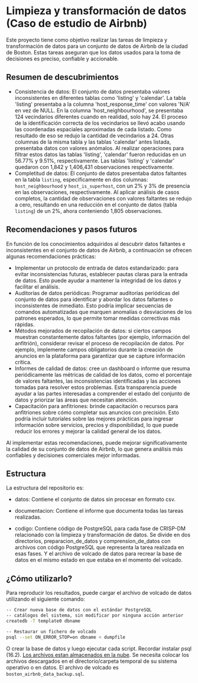 # Limpieza y transformación de datos (Caso de estudio de Airbnb)

Este proyecto tiene como objetivo realizar las tareas de limpieza y transformación de datos para un conjunto de datos de Airbnb de la ciudad de Boston.  Estas tareas aseguran que los
datos usados para la toma de decisiones es preciso, confiable y accionable. 

## Resumen de descubrimientos

- Consistencia de datos: El conjunto de datos presentaba valores inconsistentes en diferentes tablas como 'listing' y 'calendar'. La tabla 'listing' presentaba a la columna 'host_response_time' con
valores 'N/A' en vez de NULL. En la columna 'host_neighbourhood', se presentaba 124 vecindarios diferentes cuando en realidad, solo hay 24. El proceso de la identificación correcta de los vecindarios
 se llevó acabo usando las coordenadas espaciales aproximadas de cada
listado. Como resultado de eso se redujo la cantidad de vecindarios a 24. Otras columnas de la misma tabla y las tablas 'calendar' antes listada, presentaba datos con valores anómalos. Al realizar
operaciones para filtrar estos datos las tablas 'listing', 'calendar' fueron reducidas en un 56.77% y 9.51%, respectivamente. Las tablas 'listing' y 'calendar' quedaron con 1,842 y 1,406,431 observaciones
respectivamente.
- Completitud de datos: El conjunto de datos  presentaba datos faltantes en la tabla `listing`, especificamente en dos columnas: `host_neighbourhood` y `host_is_superhost`, con un 2% y 3% de presencia
en las observaciones, respectivamente. Al aplicar análisis de casos completos, la cantidad de observaciones con valores faltantes se redujo a cero, resultando en una
reducción en el conjunto de datos (tabla  `listing`) de un 2%, ahora conteniendo 1,805 observaciones.

## Recomendaciones y pasos futuros

En función de los conocimientos adquiridos al descubrir datos faltantes e inconsistentes en el conjunto de datos de Airbnb, a continuación se ofrecen algunas recomendaciones prácticas:
- Implementar un protocolo de entrada de datos estandarizado: para evitar inconsistencias futuras, establecer pautas claras para la entrada de datos. Esto puede ayudar a mantener
 la integridad de los datos y facilitar el análisis.
- Auditorías de datos periódicas: Programar auditorías periódicas del conjunto de datos para identificar y abordar los datos faltantes o inconsistentes de inmediato. Esto podría
 implicar secuencias de comandos automatizadas que marquen anomalías o desviaciones de los patrones esperados, lo que permite tomar medidas correctivas más rápidas.
- Métodos mejorados de recopilación de datos: si ciertos campos muestran constantemente datos faltantes (por ejemplo, información del anfitrión), considerar revisar el proceso
 de recopilación de datos. Por ejemplo, implemente campos obligatorios durante la creación de anuncios en la plataforma para garantizar que se capture información crítica.
- Informes de calidad de datos: cree un dashboard o informe que resuma periódicamente las métricas de calidad de los datos, como el porcentaje de valores faltantes, las
 inconsistencias identificadas y las acciones tomadas para resolver estos problemas. Esta transparencia puede ayudar a las partes interesadas a comprender el estado
 del conjunto de datos y priorizar las áreas que necesitan atención.
- Capacitación para anfitriones: brinde capacitación o recursos para anfitriones sobre cómo completar sus anuncios con precisión. Esto podría incluir tutoriales sobre
 las mejores prácticas para ingresar información sobre servicios, precios y disponibilidad, lo que puede reducir los errores y mejorar la calidad general de los datos.

Al implementar estas recomendaciones, puede mejorar significativamente la calidad de su conjunto de datos de Airbnb, lo que genera análisis más confiables y decisiones comerciales mejor informadas.


## Estructura 

La estructura del repositorio es:

- datos: Contiene el conjunto de datos sin procesar en formato csv.

- documentacion: Contiene el informe que documenta todas las tareas realizadas.

- codigo: Contiene código de PostgreSQL para cada fase de CRISP-DM relacionado con la limpieza y transformación de datos. Se divide
en dos directorios, preparacion_de_datos y comprension_de_datos con archivos con código PostgreSQL que representa la tarea realizada en esas
fases. Y el archivo de volcado de datos para recrear la base de datos en el mismo estado en que estaba en el momento del volcado.
 

## ¿Cómo utilizarlo?

Para reproducir los resultados, puede cargar el archivo de volcado de datos utilizando el siguiente comando:

```bash
-- Crear nueva base de datos con el estándar PostgreSQL
-- catálogos del sistema, sin modificar por ninguna acción anterior
createdb -T template0 dbname

-- Restaurar un fichero de volcado
psql --set ON_ERROR_STOP=on dbname < dumpfile
```

O crear la base de datos y luego ejecutar cada script. Recordar instalar psql (16.2). [Los archivos estan almacenados en la nube](https://drive.google.com/drive/folders/16q4xgEGPM-RoK31yX8wkQwENX2kmSOQA?usp=sharing). Se
 necesita colocar los archivos descargados en el directorio/carpeta temporal de su sistema operativo o en datos. El archivo de volcado es `boston_airbnb_data_backup.sql`.